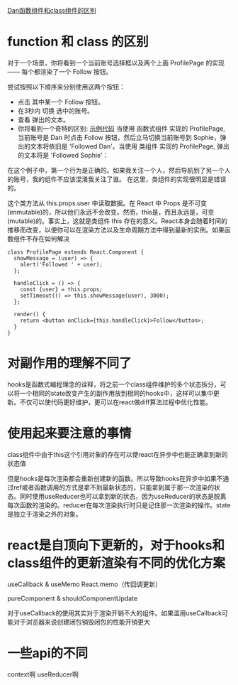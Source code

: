 [Dan函数组件和class组件的区别](https://overreacted.io/zh-hans/how-are-function-components-different-from-classes/)

# function 和 class 的区别

对于一个场景，你将看到一个当前账号选择框以及两个上面 ProfilePage 的实现 —— 每个都渲染了一个 Follow 按钮。

尝试按照以下顺序来分别使用这两个按钮：

* 点击 其中某一个 Follow 按钮。
* 在3秒内 切换 选中的账号。
* 查看 弹出的文本。
* 你将看到一个奇特的区别:
[示例代码](https://codesandbox.io/s/pjqnl16lm7?file=/src/ProfilePageFunction.js)
当使用 函数式组件 实现的 ProfilePage, 当前账号是 Dan 时点击 Follow 按钮，然后立马切换当前账号到 Sophie，弹出的文本将依旧是 'Followed Dan'。当使用 类组件 实现的 ProfilePage, 弹出的文本将是 'Followed Sophie'：

在这个例子中，第一个行为是正确的。如果我关注一个人，然后导航到了另一个人的账号，我的组件不应该混淆我关注了谁。 在这里，类组件的实现很明显是错误的。

这个类方法从 this.props.user 中读取数据。在 React 中 Props 是不可变(immutable)的，所以他们永远不会改变。然而，this是，而且永远是，可变(mutable)的。事实上，这就是类组件 this 存在的意义。React本身会随着时间的推移而改变，以便你可以在渲染方法以及生命周期方法中得到最新的实例。如果函数组件不存在如何解决

```
class ProfilePage extends React.Component {
  showMessage = (user) => {
    alert('Followed ' + user);
  };

  handleClick = () => {
    const {user} = this.props;
    setTimeout(() => this.showMessage(user), 3000);
  };

  render() {
    return <button onClick={this.handleClick}>Follow</button>;
  }
}
```

# 对副作用的理解不同了

hooks是函数式编程理念的诠释，将之前一个class组件维护的多个状态拆分，可以将一个相同的state改变产生的副作用放到相同的hooks中，这样可以集中更新。不仅可以使代码更好维护，更可以在react做diff算法过程中优化性能。

# 使用起来要注意的事情
class组件中由于this这个引用对象的存在可以使react在异步中也能正确拿到新的状态值

但是hooks是每次渲染都会重新创建新的函数。所以导致hooks在异步中如果不通过ref或者函数调用的方式是拿不到最新状态的，只能拿到属于那一次渲染的状态。同时使用useReducer也可以拿到新的状态，因为useReducer的状态是脱离每次函数的渲染的。reducer在每次渲染执行时只是记住那一次渲染的操作。state是独立于渲染之外的对象。

# react是自顶向下更新的，对于hooks和class组件的更新渲染有不同的优化方案

useCallback & useMemo React.memo（传回调更新）

pureComponent & shouldComponentUpdate

对于useCallback的使用其实对于渲染开销不大的组件。如果滥用useCallback可能对于浏览器来说创建闭包销毁闭包的性能开销更大

# 一些api的不同
context啊 useReducer啊
